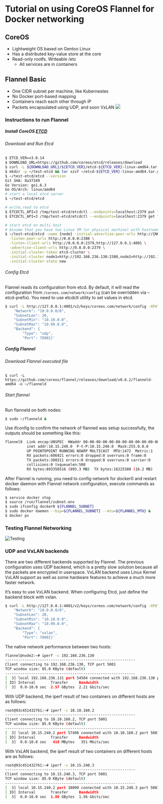 # Tutorial on using CoreOS Flannel for Docker networking
## CoreOS
 + Lightweight OS based on Gentoo Linux
 + Has a distributed key-value store at the core
 + Read-only rootfs. Writeable /etc
   + All services are in containers
   
## Flannel Basic
 + One CIDR subnet per machine, like Kubernestes
 + No Docker port-based mapping
 + Containers reach each other through IP
 + Packets encapsulated using UDP, and soon VxLAN
 ![](https://raw.githubusercontent.com/huanpc/IoT-1/master/docs/images/flannel_01.png)
 
### Instructions to run Flannel
##### Install CoreOS [ETCD](https://github.com/coreos/etcd/releases/)
###### Download and Run Etcd

```bash
$ ETCD_VER=v3.0.14
$ DOWNLOAD_URL=https://github.com/coreos/etcd/releases/download
$ curl -L ${DOWNLOAD_URL}/${ETCD_VER}/etcd-${ETCD_VER}-linux-amd64.tar.gz -o ~/etcd-${ETCD_VER}-linux-amd64.tar.gz
$ mkdir -p ~/test-etcd && tar xzvf ~/etcd-${ETCD_VER}-linux-amd64.tar.gz
$ ~/test-etcd/etcd --version
Git SHA: 8a37349
Go Version: go1.6.3
Go OS/Arch: linux/amd64
# start a local etcd server
$ ~/test-etcd/etcd

# write,read to etcd
$ ETCDCTL_API=3 /tmp/test-etcd/etcdctl --endpoints=localhost:2379 put foo "bar"
$ ETCDCTL_API=3 /tmp/test-etcd/etcdctl --endpoints=localhost:2379 get foo

# start etcd on multi host
# Assume that you have two Linux VM (or physical machine) with hostname node1/node2 and IP 192.168.236.130/131 seperately.
$ ~/test-etcd/etcd -name {node} -initial-advertise-peer-urls http://{NODE_IP}:2380 \
  -listen-peer-urls http://0.0.0.0:2380 \
  -listen-client-urls http://0.0.0.0:2379,http://127.0.0.1:4001 \
  -advertise-client-urls http://0.0.0.0:2379 \
  -initial-cluster-token etcd-cluster \
  -initial-cluster node1=http://192.168.236.130:2380,node2=http://192.168.236.131:2380 \
  -initial-cluster-state new
```
###### Config Etcd
Flannel reads its configuration from etcd. By default, it will read the configuration from `/coreos.com/network/config` (can be overridden via –etcd-prefix). You need to use etcdctl utility to set values in etcd.
```bash
$ curl -L http://127.0.0.1:4001/v2/keys/coreos.com/network/config -XPUT -d value='{
    "Network": "10.0.0.0/8",
    "SubnetLen": 20,
    "SubnetMin": "10.10.0.0",
    "SubnetMax": "10.99.0.0",
    "Backend": {
        "Type": "udp",
        "Port": 7890}}'
```

##### Config Flannel
###### Download Flannel executed file
```
$ curl -L https://github.com/coreos/flannel/releases/download/v0.6.2/flanneld-amd64 -o ~/flanneld
```
###### Start flannel
Run flanneld on both nodes:
```bash
$ sudo ~/flanneld &
```
Use ifconfig to confirm the network of flanned was setup successfully, the outputs should be something like this:
```bash
flannel0  Link encap:UNSPEC  HWaddr 00-00-00-00-00-00-00-00-00-00-00-00-00-00-00-00
          inet addr:10.15.240.0  P-t-P:10.15.240.0  Mask:255.0.0.0
          UP POINTOPOINT RUNNING NOARP MULTICAST  MTU:1472  Metric:1
          RX packets:606921 errors:0 dropped:0 overruns:0 frame:0
          TX packets:308311 errors:0 dropped:0 overruns:0 carrier:0
          collisions:0 txqueuelen:500
          RX bytes:893358516 (893.3 MB)  TX bytes:16225380 (16.2 MB)
```
After Flannel is running, you need to config network for docker0 and restart docker daemon with Flannel network configuration, execute commands as follows:
```bash
$ service docker stop
$ source /run/flannel/subnet.env
$ sudo ifconfig docker0 ${FLANNEL_SUBNET}
$ sudo docker daemon --bip=${FLANNEL_SUBNET} --mtu=${FLANNEL_MTU} &
$ docker ps
```
### Testing Flannel Networking 
![Testing](https://raw.githubusercontent.com/huanpc/IoT-1/master/docs/images/flannel_02.jpg)

### UDP and VxLAN backends
There are two different backends supported by Flannel. The previous configuration uses UDP backend, which is a pretty slow solution because all the packets are encrypted in userspace. VxLAN backend uses Linux Kernel VxLAN support as well as some hardware features to achieve a much more faster network.

It’s easy to use VxLAN backend. When configuring Etcd, just define the backend block with vxlan.
```bash
$ curl -L http://127.0.0.1:4001/v2/keys/coreos.com/network/config -XPUT -d value='{
    "Network": "10.0.0.0/8",
    "SubnetLen": 20,
    "SubnetMin": "10.10.0.0",
    "SubnetMax": "10.99.0.0",
    "Backend": {
        "Type": "vxlan",
        "Port": 7890}}'
```
The native network performance between two hosts:
```bash
flannel@node2:~# iperf -c 192.168.236.130
------------------------------------------------------------
Client connecting to 192.168.236.130, TCP port 5001
TCP window size: 85.0 KByte (default)
------------------------------------------------------------
[  3] local 192.168.236.131 port 54584 connected with 192.168.236.130 port 5001
[ ID] Interval       Transfer     Bandwidth
[  3]  0.0-10.0 sec  2.57 GBytes  2.21 Gbits/sec
```
With UDP backend, the iperf result of two containers on different hosts are as follows:
```bash
root@93c451432761:~# iperf -c 10.10.160.2
------------------------------------------------------------
Client connecting to 10.10.160.2, TCP port 5001
TCP window size: 85.0 KByte (default)
------------------------------------------------------------
[  3] local 10.15.240.2 port 57496 connected with 10.10.160.2 port 5001
[ ID] Interval       Transfer     Bandwidth
[  3]  0.0-10.0 sec   418 MBytes   351 Mbits/sec
```
With VxLAN backend, the iperf result of two containers on different hosts are as follows:
```bash
root@93c451432761:~# iperf -c 10.15.240.3
------------------------------------------------------------
Client connecting to 10.15.240.3, TCP port 5001
TCP window size: 85.0 KByte (default)
------------------------------------------------------------
[  3] local 10.15.240.2 port 38099 connected with 10.15.240.3 port 5001
[ ID] Interval       Transfer     Bandwidth
[  3]  0.0-10.0 sec  1.80 GBytes  1.56 Gbits/sec
```

